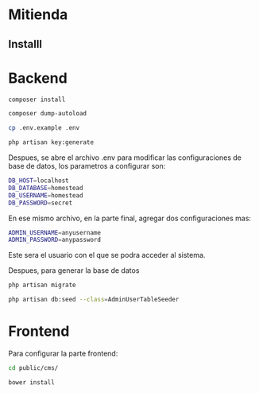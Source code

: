 # Mitienda

## Installl

# Backend

```bash
composer install
```

```bash
composer dump-autoload
```

```bash
cp .env.example .env
```

```bash
php artisan key:generate
```

Despues, se abre el archivo .env para modificar las configuraciones de base de datos, los parametros a configurar son:

```bash
DB_HOST=localhost
DB_DATABASE=homestead
DB_USERNAME=homestead
DB_PASSWORD=secret
```

En ese mismo archivo, en la parte final, agregar dos configuraciones mas:

```bash
ADMIN_USERNAME=anyusername
ADMIN_PASSWORD=anypassword
```

Este sera el usuario con el que se podra acceder al sistema.

Despues, para generar la base de datos

```bash
php artisan migrate
```

```bash
php artisan db:seed --class=AdminUserTableSeeder
```

# Frontend

Para configurar la parte frontend:

```bash
cd public/cms/
```

```bash
bower install
```
